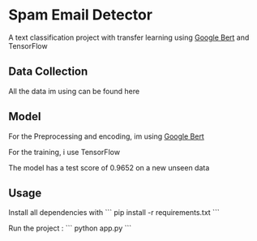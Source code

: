  <h1>Spam Email Detector</h1>
<p>
  A text classification project with transfer learning using <a href='https://www.kaggle.com/models/tensorflow/bert/frameworks/TensorFlow2/variations/bert-en-uncased-l-12-h-128-a-2/versions/2'>Google Bert</a> and 
 TensorFlow
</p>

<h2>Data Collection</h2>
<p>
 All the data im using can be found <ahref="https://github.com/azureeeeeeeeeeee/Email-Spam-Detector/blob/main/model/spam.csv">here</a>
</p>

<h2>Model</h2>
<p>For the Preprocessing and encoding, im using <a href='https://www.kaggle.com/models/tensorflow/bert/frameworks/TensorFlow2/variations/bert-en-uncased-l-12-h-128-a-2/versions/2'>Google Bert</a></p>
<p>For the training, i use TensorFlow</p>
<p>The model has a test score of 0.9652 on a new unseen data</p>

<h2>Usage</h2>
<p>
 Install all dependencies with
 ```
pip install -r requirements.txt
 ```
</p>
<p>
  Run the project :
  ```
 python app.py
  ```
</p>
